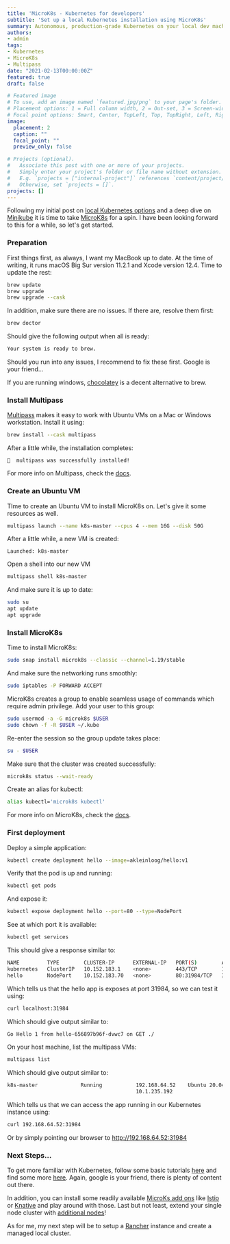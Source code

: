 ```yaml
---
title: 'MicroK8s - Kubernetes for developers'
subtitle: 'Set up a local Kubernetes installation using MicroK8s'
summary: Autonomous, production-grade Kubernetes on your local dev machine.
authors:
- admin
tags:
- Kubernetes
- MicroK8s
- Multipass
date: "2021-02-13T00:00:00Z"
featured: true
draft: false

# Featured image
# To use, add an image named `featured.jpg/png` to your page's folder.
# Placement options: 1 = Full column width, 2 = Out-set, 3 = Screen-width
# Focal point options: Smart, Center, TopLeft, Top, TopRight, Left, Right, BottomLeft, Bottom, BottomRight
image:
  placement: 2
  caption: ""
  focal_point: ""
  preview_only: false

# Projects (optional).
#   Associate this post with one or more of your projects.
#   Simply enter your project's folder or file name without extension.
#   E.g. `projects = ["internal-project"]` references `content/project/deep-learning/index.md`.
#   Otherwise, set `projects = []`.
projects: []
---
```


Following my initial post on [local Kubernetes options](/post/which-local-kubernetes) and a deep dive on [Minikube](/post/minikube-kubernetes) it is time to take [MicroK8s](https://microk8s.io) for a spin.
I have been looking forward to this for a while, so let's get started.

### Preparation

First things first, as always, I want my MacBook up to date.
At the time of writing, it runs macOS Big Sur version 11.2.1 and Xcode version 12.4.
Time to update the rest:
```bash
brew update
brew upgrade
brew upgrade --cask
```
In addition, make sure there are no issues. If there are, resolve them first:
```bash
brew doctor
```
Should give the following output when all is ready:
```bash
Your system is ready to brew.
```
Should you run into any issues, I recommend to fix these first. Google is your friend...

If you are running windows, [chocolatey](https://chocolatey.org/) is a decent alternative to brew.

### Install Multipass

[Multipass](https://multipass.run) makes it easy to work with Ubuntu VMs on a Mac or Windows workstation.
Install it using:
```bash
brew install --cask multipass
```
After a little while, the installation completes:
```plaintext
🍺  multipass was successfully installed!
```
For more info on Multipass, check the [docs](https://multipass.run/docs).

### Create an Ubuntu VM

TIme to create an Ubuntu VM to install MicroK8s on. Let's give it some resources as well.

```bash
multipass launch --name k8s-master --cpus 4 --mem 16G --disk 50G
```
After a little while, a new VM is created:
```plaintext
Launched: k8s-master
```

Open a shell into our new VM
```bash
multipass shell k8s-master
```

And make sure it is up to date:
```bash
sudo su
apt update
apt upgrade
```

### Install MicroK8s

Time to install MicroK8s:
```bash
sudo snap install microk8s --classic --channel=1.19/stable
```
And make sure the networking runs smoothly:
```bash
sudo iptables -P FORWARD ACCEPT
```

MicroK8s creates a group to enable seamless usage of commands which require admin privilege. Add your user to this group: 
```bash
sudo usermod -a -G microk8s $USER
sudo chown -f -R $USER ~/.kube
```
Re-enter the session so the group update takes place:
```bash
su - $USER
```
Make sure that the cluster was created successfully:
```bash
microk8s status --wait-ready
```
Create an alias for kubectl:
```bash
alias kubectl='microk8s kubectl'
```

For more info on MicroK8s, check the [docs](https://microk8s.io/docs).


### First deployment

Deploy a simple application:
```bash
kubectl create deployment hello --image=akleinloog/hello:v1
```
Verify that the pod is up and running:
```bash
kubectl get pods
```
And expose it:
```bash
kubectl expose deployment hello --port=80 --type=NodePort
```
See at which port it is available:
```bash
kubectl get services
```
This should give a response similar to:
```bash
NAME         TYPE        CLUSTER-IP      EXTERNAL-IP   PORT(S)        AGE
kubernetes   ClusterIP   10.152.183.1    <none>        443/TCP        15m
hello        NodePort    10.152.183.70   <none>        80:31984/TCP   3s
```
Which tells us that the hello app is exposes at port 31984, so we can test it using:
```bash
curl localhost:31984
```

Which should give output similar to:
```bash
Go Hello 1 from hello-656897b96f-dvwc7 on GET ./
```

On your host machine, list the multipass VMs:
```bash
multipass list
```

Which should give output similar to:
```bash
k8s-master              Running           192.168.64.52    Ubuntu 20.04 LTS
                                          10.1.235.192
```

Which tells us that we can access the app running in our Kubernetes instance using:
```bash
curl 192.168.64.52:31984
```
Or by simply pointing our browser to http://192.168.64.52:31984

### Next Steps...

To get more familiar with Kubernetes, follow some basic tutorials [here](https://kubernetes.io/docs/tutorials/) and find some more [here](https://katacoda.com/courses/kubernetes). Again, google is your friend, there is plenty of content out there.

In addition, you can install some readily available [MicroKs add ons](https://microk8s.io/docs/addons) like [Istio](https://istio.io/) or [Knative](https://knative.dev/) and play around with those. Last but not least, extend your single node cluster with [additional nodes](https://microk8s.io/docs/clustering)!

As for me, my next step will be to setup a [Rancher](https://rancher.com/) instance and create a managed local cluster.